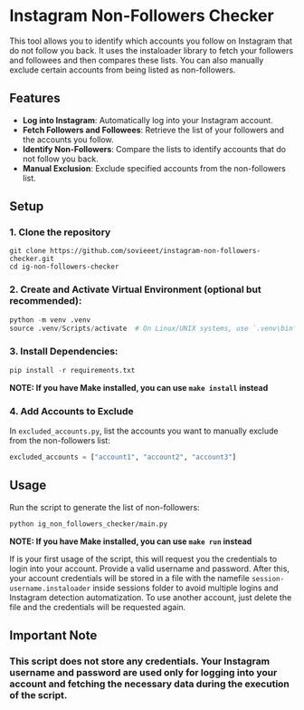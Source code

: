 # Instagram Non-Followers Checker

This tool allows you to identify which accounts you follow on Instagram that do not follow you back. It uses the instaloader library to fetch your followers and followees and then compares these lists. You can also manually exclude certain accounts from being listed as non-followers.

## Features
- **Log into Instagram**: Automatically log into your Instagram account.
- **Fetch Followers and Followees**: Retrieve the list of your followers and the accounts you follow.
- **Identify Non-Followers**: Compare the lists to identify accounts that do not follow you back.
- **Manual Exclusion**: Exclude specified accounts from the non-followers list.

## Setup

### 1. Clone the repository
```git
git clone https://github.com/sovieeet/instagram-non-followers-checker.git
cd ig-non-followers-checker
```

### 2. Create and Activate Virtual Environment (optional but recommended):
```python
python -m venv .venv
source .venv/Scripts/activate  # On Linux/UNIX systems, use `.venv\bin\activate`
```

### 3. Install Dependencies:

```python
pip install -r requirements.txt
```

**NOTE: If you have Make installed, you can use `make install` instead**

### 4. Add Accounts to Exclude

In `excluded_accounts.py`, list the accounts you want to manually exclude from the non-followers list:

```python
excluded_accounts = ["account1", "account2", "account3"]
```

## Usage

Run the script to generate the list of non-followers:

```bash
python ig_non_followers_checker/main.py
```
**NOTE: If you have Make installed, you can use `make run` instead**

If is your first usage of the script, this will request you the credentials
to login into your account. Provide a valid username and password. After this,
your account credentials will be stored in a file with the namefile `session-username.instaloader` inside sessions folder to avoid multiple
logins and Instagram detection automatization. To use another account, just delete the file and the credentials will be requested again.

## Important Note

### This script does not store any credentials. Your Instagram username and password are used only for logging into your account and fetching the necessary data during the execution of the script.